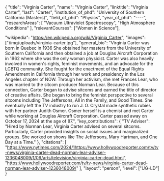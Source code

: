 {
  "title": "Virginia Carter",
  "name": "Virginia Carter",
  "linktitle": "Virginia Carter",
  "last": "Carter",
  "institution_of_phd": "University of Southern California (Masters)",
  "field_of_phd": "Physics",
  "year_of_phd": "----",
  "researchAreas": [
    "Vacuum Ultraviolet Spectroscopy",
    "High Atmosphere Conditions"
  ],
  "relevantCourses": ["Women in Science"],

  "wikipedia": "https://en.wikipedia.org/wiki/Virginia_Carter",
  "images": ["/img/uploads/virginia-carter.jpg"],
  "general_bio": "Virginia Carter was born in Quebec in 1936  She obtained her masters from the University of Southern California and then obtained a job at Douglas Aircraft Corporation in 1962 where she was the only woman physicist. Carter was also heavily involved in women's rights, feminist movements, and an advocate for the LGBTQ community. She fought for the enactment of the Equal Rights Amendment in California through her work and presidency in the Los Angeles chapter of NOW. Through her activism, she met Frances Lear, who was married to the sitcom producer Norman Lear. Because of this connection, Carter began to advise sitcoms and earned the title of director of creative affairs. She began to bring the feminist perspective to several sitcoms including The Jeffersons, All in the Family, and Good Times. She eventually left the TV industry to run J. O. Crystal made synthetic rubies with her partner Judith Osmer. Osmer herself is a chemist and met Carter while working at Douglas Aircraft Corporation. Carter passed away on October 17, 2024 at the age of 87.",
  "key_contributions": {
    "TV Adviser": "Hired by Norman Lear, Virginia Carter advised on several sitcoms. Particularly, Carter provided insights on social issues and marginalized groups. She worked on shows like The Jeffersons, Mary Hartman, and One Day at a Time."
  },
  "citations": [
    "https://www.nytimes.com/2024/1https://www.hollywoodreporter.com/tv/tv-news/virginia-carter-dead-norman-lear-adviser-1236048009/1/06/arts/television/virginia-carter-dead.html",
    "https://www.hollywoodreporter.com/tv/tv-news/virginia-carter-dead-norman-lear-adviser-1236048009/"
  ],
  "layout": "person",
  "level": ["UG-LD"]
}
